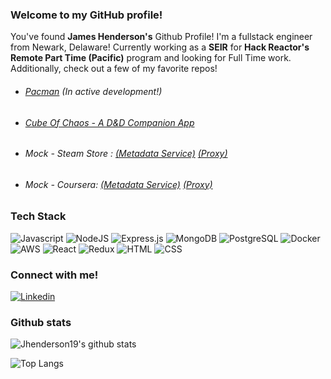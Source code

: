 ### Welcome to my GitHub profile!

<p>
  You've found <strong>James Henderson's</strong> Github Profile! I'm a fullstack engineer from Newark, Delaware! Currently working as a <strong>SEIR</strong> for <strong>Hack Reactor's Remote Part Time (Pacific)</strong> program and looking for Full Time work. Additionally, check out a few of my favorite repos!
  <ul>
    <li> <h6><a href='https://github.com/Jhenderson19/pacman'>Pacman</a> (In active development!) </h6> </li>
    <li> <h6><a href='https://github.com/Jhenderson19/mvp'>Cube Of Chaos - A D&D Companion App</a> </h6> </i>
    <li> <h6>Mock - Steam Store : <a href='https://github.com/rpt26-fec-pathfinder/james-metadata-service'>(Metadata Service)</a> <a href='https://github.com/rpt26-fec-pathfinder/james-proxy'>(Proxy)</a> </li>
    <li> <h6>Mock - Coursera: <a href='https://github.com/rpt26-sdc-factory/james-about-service'>(Metadata Service)</a> <a href='https://github.com/rpt26-sdc-factory/james-proxy'>(Proxy)</a> </li>
  </ul>

</p>

### Tech Stack

<p>
  <img alt="Javascript" src="https://img.shields.io/badge/JavaScript-F7DF1E?logo=JavaScript&logoColor=black&style=for-the-badge" />

  <img alt="NodeJS" src="https://img.shields.io/badge/NodeJS-088A51?logo=Node.js&logoColor=white&style=for-the-badge" />

  <img alt="Express.js" src="https://img.shields.io/badge/express.js-%23404d59.svg?style=for-the-badge&logo=express&logoColor=%2361DAFB"/>

  <img alt="MongoDB" src="https://img.shields.io/badge/MongoDB-47A248?logo=mongodb&logoColor=white&style=for-the-badge" />

  <img alt="PostgreSQL" src="https://img.shields.io/badge/PostgreSQL-336791?logo=postgresql&logoColor=white&style=for-the-badge" />

  <img alt="Docker" src="https://img.shields.io/badge/docker-%230db7ed.svg?style=for-the-badge&logo=docker&logoColor=white"/>

  <img alt="AWS" src="https://img.shields.io/badge/AWS-%23FF9900.svg?style=for-the-badge&logo=amazon-aws&logoColor=white"/>

  <img alt="React" src="https://img.shields.io/badge/React-61DAFB?logo=react&logoColor=black&style=for-the-badge" />

  <img alt="Redux" src="https://img.shields.io/badge/redux-%23593d88.svg?style=for-the-badge&logo=redux&logoColor=white"/>

  <img alt="HTML" src="https://img.shields.io/badge/HTML-E34F26?logo=html5&logoColor=white&style=for-the-badge" />

  <img alt="CSS" src="https://img.shields.io/badge/CSS-1572B6?logo=css3&logoColor=white&style=for-the-badge" />

 </p>

### Connect with me!

<p>
  <a target="_blank" href="https://www.linkedin.com/in/james-henderson-1a29661b3/">
    <img alt="Linkedin" src="https://img.shields.io/badge/linkedin-0077B5?logo=linkedin&logoColor=white&style=for-the-badge" />
  </a>
</p>

### Github stats

![Jhenderson19's github stats](https://github-readme-stats.vercel.app/api?username=jhenderson19&count_private=true&show_icons=true&theme=tokyonight)

![Top Langs](https://github-readme-stats.vercel.app/api/top-langs/?username=jhenderson19&theme=tokyonight)
<!--
**Jhenderson19/jhenderson19** is a ✨ _special_ ✨ repository because its `README.md` (this file) appears on your GitHub profile.

Here are some ideas to get you started:

- 🔭 I’m currently working on ...
- 🌱 I’m currently learning ...
- 👯 I’m looking to collaborate on ...
- 🤔 I’m looking for help with ...
- 💬 Ask me about ...
- 📫 How to reach me: ...
- 😄 Pronouns: ...
- ⚡ Fun fact: ...
-->
